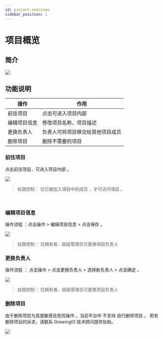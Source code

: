 ```yaml
---
id: project-overview
sidebar_position: 1
---
```


# 项目概览

## 简介[](#jian-jie)

![](https://3953104361-files.gitbook.io/~/files/v0/b/gitbook-legacy-files/o/assets%2F-M2qbZInaXgdm8kkNosp%2F-MkHAw35zOpUAKk8Gkij%2F-MkHB27R_bgbDcdnHI1T%2Fimage.png?alt=media&token=596d3c25-f30d-4d4e-b1a8-9628fc8f50fc)


## 功能说明[](#gong-neng-shuo-ming)

| 操作  | 作用  |
| --- | --- |
| 前往项目 | 点击可进入项目内部 |
| 编辑项目信息 | 修改项目名称、项目描述 |
| 更换负责人 | 负责人可将项目移交给其他项目成员 |
| 删除项目 | 删除不需要的项目 |


### 前往项目[](#qian-wang-xiang-mu)

点击前往项目，可进入项目内部 。

![](https://3953104361-files.gitbook.io/~/files/v0/b/gitbook-legacy-files/o/assets%2F-M2qbZInaXgdm8kkNosp%2F-MkHAw35zOpUAKk8Gkij%2F-MkHB74Z4qZwyZyVyaP-%2Fimage.png?alt=media&token=6195284a-bf25-4339-a1e7-8510d17dd950)

> 权限控制： 仅已被加入項目中的成员 ，才可访问項目 。

​
### 编辑项目信息[](#bian-ji-xiang-mu-xin-xi)

操作流程 ：点击操作 > 编辑项目信息 > 点击保存 。

![](https://3953104361-files.gitbook.io/~/files/v0/b/gitbook-legacy-files/o/assets%2F-M2qbZInaXgdm8kkNosp%2F-MkHAw35zOpUAKk8Gkij%2F-MkHBC16OvJjReQwgkUt%2Fimage.png?alt=media&token=f14b3fef-cb06-4010-943b-a33d474aa250)

> 权限控制： 仅拥有者、超级管理员可更换項目负责人


### 更换负责人[](#geng-huan-fu-ze-ren)

操作流程 ： 点击操作 > 点击更换负责人 > 选择新负责人 \> 点击确定 。

![](https://3953104361-files.gitbook.io/~/files/v0/b/gitbook-legacy-files/o/assets%2F-M2qbZInaXgdm8kkNosp%2F-MkHAw35zOpUAKk8Gkij%2F-MkHBHGojX9wefK_F5iV%2Fimage.png?alt=media&token=2a087fef-0ab2-46db-8a8f-51ef489d0219)

> 权限控制： 仅拥有者、超级管理员可更换项目负责人


### 删除项目[](#shan-chu-xiang-mu)

由于删除项目为高度敏感且危险操作 ，当前平台中 不支持 自行删除项目 。 若有删除项目的诉求，请联系 GrowingIO 技术顾问提供协助。

![](https://3953104361-files.gitbook.io/~/files/v0/b/gitbook-legacy-files/o/assets%2F-M2qbZInaXgdm8kkNosp%2F-MkHAw35zOpUAKk8Gkij%2F-MkHBOs_OoFmFdC-flhp%2Fimage.png?alt=media&token=87d6674a-57d4-45e0-9075-da3fd4e6ff46)
